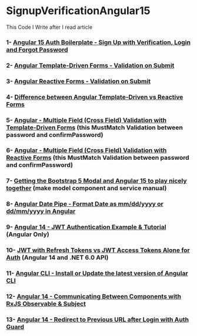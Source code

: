 # SignupVerificationAngular15
 This Code I Write after I read article 

### 1- [Angular 15 Auth Boilerplate - Sign Up with Verification, Login and Forgot Password](https://jasonwatmore.com/angular-15-auth-boilerplate-sign-up-with-verification-login-and-forgot-password#home-component-html)
<!--   
other source control is 
https://github.com/cornflourblue/angular-15-signup-verification-boilerplate
-->
### 2- [Angular Template-Driven Forms - Validation on Submit](https://jasonwatmore.com/angular-template-driven-forms-validation-on-submit)
### 3- [Angular Reactive Forms - Validation on Submit](https://jasonwatmore.com/angular-reactive-forms-validation-on-submit)
### 4- [Difference between Angular Template-Driven vs Reactive Forms](https://jasonwatmore.com/angular-template-driven-vs-reactive-forms)
### 5- [Angular - Multiple Field (Cross Field) Validation with Template-Driven Forms](https://jasonwatmore.com/angular-multiple-field-cross-field-validation-with-template-driven-forms)  (this MustMatch Validation between password and confirmPassword)
### 6- [Angular - Multiple Field (Cross Field) Validation with Reactive Forms](https://jasonwatmore.com/angular-multiple-field-cross-field-validation-with-reactive-forms)  (this MustMatch Validation between password and confirmPassword)
### 7- [Getting the Bootstrap 5 Modal and Angular 15 to play nicely together](https://jasonwatmore.com/getting-the-bootstrap-5-modal-and-angular-15-to-play-nicely-together) (make model component and service manual)
### 8- [Angular Date Pipe - Format Date as mm/dd/yyyy or dd/mm/yyyy in Angular](https://jasonwatmore.com/angular-date-pipe-format-date-as-mm-dd-yyyy-or-dd-mm-yyyy-in-angular)
<!--   
other source control is 
[https://github.com/cornflourblue/angular-15-signup-verification-boilerplate](https://github.com/cornflourblue/bootstrap-5-modal-angular-15)https://github.com/cornflourblue/bootstrap-5-modal-angular-15
-->
### 9- [Angular 14 - JWT Authentication Example & Tutorial](https://jasonwatmore.com/post/2022/11/15/angular-14-jwt-authentication-example-tutorial) (Angular Only)
### 10- [JWT with Refresh Tokens vs JWT Access Tokens Alone for Auth](https://jasonwatmore.com/jwt-with-refresh-tokens-vs-jwt-access-tokens-alone-for-auth) (Angular 14 and .NET 6.0 API)

### 11- [Angular CLI - Install or Update the latest version of Angular CLI](https://jasonwatmore.com/post/2022/11/09/angular-cli-install-or-update-the-latest-version-of-angular-cli)

### 12- [Angular 14 - Communicating Between Components with RxJS Observable & Subject](https://jasonwatmore.com/post/2022/11/17/angular-14-communicating-between-components-with-rxjs-observable-subject)
### 13- [Angular 14 - Redirect to Previous URL after Login with Auth Guard](https://jasonwatmore.com/post/2022/12/01/angular-14-redirect-to-previous-url-after-login-with-auth-guard)

